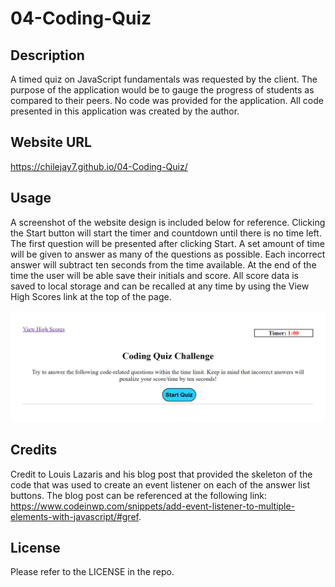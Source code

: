 # 04-Coding-Quiz

## Description

A timed quiz on JavaScript fundamentals was requested by the client.  The purpose of the application would be to gauge the progress of students as compared to their peers.  No code was provided for the application.  All code presented in this application was created by the author.

## Website URL

https://chilejay7.github.io/04-Coding-Quiz/

## Usage

A screenshot of the website design is included below for reference.  Clicking the Start button will start the timer and countdown until there is no time left.  The first question will be presented after clicking Start.  A set amount of time will be given to answer as many of the questions as possible.  Each incorrect answer will subtract ten seconds from the time available.  At the end of the time the user will be able save their initials and score. All score data is saved to local storage and can be recalled at any time by using the View High Scores link at the top of the page.

![alt text](./assets/images/CodingQuiz.png)

## Credits

Credit to Louis Lazaris and his blog post that provided the skeleton of the code that was used to create an event listener on each of the answer list buttons.  The blog post can be referenced at the following link: https://www.codeinwp.com/snippets/add-event-listener-to-multiple-elements-with-javascript/#gref.

## License

Please refer to the LICENSE in the repo.